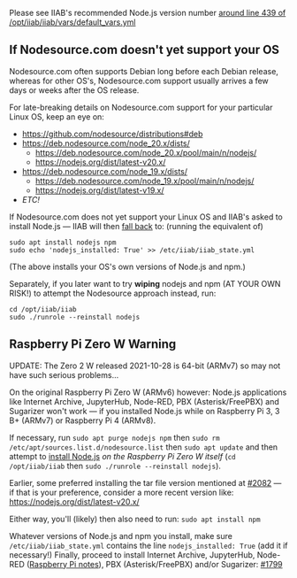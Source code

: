 Please see IIAB's recommended Node.js version number [around line 439 of /opt/iiab/iiab/vars/default_vars.yml](https://github.com/iiab/iiab/blob/master/vars/default_vars.yml#L434-L439)

If Nodesource.com doesn't yet support your OS
---------------------------------------------

Nodesource.com often supports Debian long before each Debian release, whereas for other OS's, Nodesource.com support usually arrives a few days or weeks after the OS release.

For late-breaking details on Nodesource.com support for your particular Linux OS, keep an eye on:

- https://github.com/nodesource/distributions#deb
- https://deb.nodesource.com/node_20.x/dists/
  - https://deb.nodesource.com/node_20.x/pool/main/n/nodejs/
  - https://nodejs.org/dist/latest-v20.x/
- https://deb.nodesource.com/node_19.x/dists/
  - https://deb.nodesource.com/node_19.x/pool/main/n/nodejs/
  - https://nodejs.org/dist/latest-v19.x/
- _ETC!_

If Nodesource.com does not yet support your Linux OS and IIAB's asked to install Node.js &mdash; IIAB will then [fall back](https://github.com/iiab/iiab/blob/91a5cd33f34d5d2a55e75bf0cdc85bcd9d7b4821/roles/nodejs/tasks/install.yml#L103-L107) to: (running the equivalent of)

```
sudo apt install nodejs npm
sudo echo 'nodejs_installed: True' >> /etc/iiab/iiab_state.yml
```

(The above installs your OS's own versions of Node.js and npm.)

Separately, if you later want to try **wiping** nodejs and npm (AT YOUR OWN RISK!) to attempt the Nodesource approach instead, run:

```
cd /opt/iiab/iiab
sudo ./runrole --reinstall nodejs
```

Raspberry Pi Zero W Warning
---------------------------

UPDATE: The Zero 2 W released 2021-10-28 is 64-bit (ARMv7) so may not have such serious problems...

On the original Raspberry Pi Zero W (ARMv6) however: Node.js applications like Internet Archive, JupyterHub, Node-RED, PBX (Asterisk/FreePBX) and Sugarizer won't work — if you installed Node.js while on Raspberry Pi 3, 3 B+ (ARMv7) or Raspberry Pi 4 (ARMv8).

If necessary, run `sudo apt purge nodejs npm` then `sudo rm /etc/apt/sources.list.d/nodesource.list` then  `sudo apt update` and then attempt to [install Node.js](https://github.com/iiab/iiab/blob/master/roles/nodejs/tasks/install.yml) _on the Raspberry Pi Zero W itself_ (`cd /opt/iiab/iiab` then `sudo ./runrole --reinstall nodejs`).

Earlier, some preferred installing the tar file version mentioned at [#2082](https://github.com/iiab/iiab/issues/2082#issuecomment-569344617) &mdash; if that is your preference, consider a more recent version like: https://nodejs.org/dist/latest-v20.x/

Either way, you'll (likely) then also need to run: `sudo apt install npm`

Whatever versions of Node.js and npm you install, make sure `/etc/iiab/iiab_state.yml` contains the line `nodejs_installed: True` (add it if necessary!)  Finally, proceed to install Internet Archive, JupyterHub, Node-RED ([Raspberry Pi notes](https://nodered.org/docs/hardware/raspberrypi#swapping-sd-cards)), PBX (Asterisk/FreePBX) and/or Sugarizer: [#1799](https://github.com/iiab/iiab/issues/1799)
